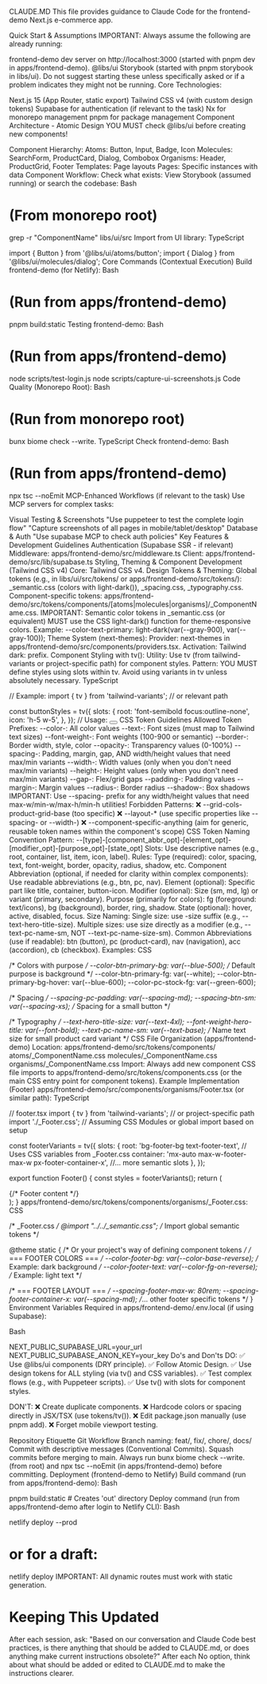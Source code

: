 CLAUDE.MD
This file provides guidance to Claude Code for the frontend-demo Next.js e-commerce app.

Quick Start & Assumptions
IMPORTANT: Always assume the following are already running:

frontend-demo dev server on http://localhost:3000 (started with pnpm dev in apps/frontend-demo).
@libs/ui Storybook (started with pnpm storybook in libs/ui). Do not suggest starting these unless specifically asked or if a problem indicates they might not be running.
Core Technologies:

Next.js 15 (App Router, static export)
Tailwind CSS v4 (with custom design tokens)
Supabase for authentication (if relevant to the task)
Nx for monorepo management
pnpm for package management
Component Architecture - Atomic Design
YOU MUST check @libs/ui before creating new components!

Component Hierarchy:
Atoms: Button, Input, Badge, Icon
Molecules: SearchForm, ProductCard, Dialog, Combobox
Organisms: Header, ProductGrid, Footer
Templates: Page layouts
Pages: Specific instances with data
Component Workflow:
Check what exists: View Storybook (assumed running) or search the codebase:
Bash

# (From monorepo root)
grep -r "ComponentName" libs/ui/src
Import from UI library:
TypeScript

import { Button } from '@libs/ui/atoms/button';
import { Dialog } from '@libs/ui/molecules/dialog';
Core Commands (Contextual Execution)
Build frontend-demo (for Netlify):
Bash

# (Run from apps/frontend-demo)
pnpm build:static
Testing frontend-demo:
Bash

# (Run from apps/frontend-demo)
node scripts/test-login.js
node scripts/capture-ui-screenshots.js
Code Quality (Monorepo Root):
Bash

# (Run from monorepo root)
bunx biome check --write.
TypeScript Check frontend-demo:
Bash

# (Run from apps/frontend-demo)
npx tsc --noEmit
MCP-Enhanced Workflows (if relevant to the task)
Use MCP servers for complex tasks:

Visual Testing & Screenshots
"Use puppeteer to test the complete login flow"
"Capture screenshots of all pages in mobile/tablet/desktop"
Database & Auth
"Use supabase MCP to check auth policies"
Key Features & Development Guidelines
Authentication (Supabase SSR - if relevant)
Middleware: apps/frontend-demo/src/middleware.ts
Client: apps/frontend-demo/src/lib/supabase.ts
Styling, Theming & Component Development (Tailwind CSS v4)
Core: Tailwind CSS v4.
Design Tokens & Theming:
Global tokens (e.g., in libs/ui/src/tokens/ or apps/frontend-demo/src/tokens/): _semantic.css (colors with light-dark()), _spacing.css, _typography.css.
Component-specific tokens: apps/frontend-demo/src/tokens/components/[atoms|molecules|organisms]/_ComponentName.css.
IMPORTANT: Semantic color tokens in _semantic.css (or equivalent) MUST use the CSS light-dark() function for theme-responsive colors. Example: --color-text-primary: light-dark(var(--gray-900), var(--gray-100));
Theme System (next-themes):
Provider: next-themes in apps/frontend-demo/src/components/providers.tsx.
Activation: Tailwind dark: prefix.
Component Styling with tv():
Utility: Use tv (from tailwind-variants or project-specific path) for component styles.
Pattern: YOU MUST define styles using slots within tv. Avoid using variants in tv unless absolutely necessary.
TypeScript

// Example:
import { tv } from 'tailwind-variants'; // or relevant path

const buttonStyles = tv({
  slots: {
    root: 'font-semibold focus:outline-none',
    icon: 'h-5 w-5',
  },
});
// Usage: <button className={buttonStyles().root()}> <Icon className={buttonStyles().icon()} /> </button>
CSS Token Guidelines
Allowed Token Prefixes:
--color-: All color values
--text-: Font sizes (must map to Tailwind text sizes)
--font-weight-: Font weights (100-900 or semantic)
--border-: Border width, style, color
--opacity-: Transparency values (0-100%)
--spacing-: Padding, margin, gap, AND width/height values that need max/min variants
--width-: Width values (only when you don't need max/min variants)
--height-: Height values (only when you don't need max/min variants)
--gap-: Flex/grid gaps
--padding-: Padding values
--margin-: Margin values
--radius-: Border radius
--shadow-: Box shadows
IMPORTANT: Use --spacing- prefix for any width/height values that need max-w/min-w/max-h/min-h utilities!
Forbidden Patterns:
❌ --grid-cols-product-grid-base (too specific)
❌ --layout-* (use specific properties like --spacing- or --width-)
❌ --component-specific-anything (aim for generic, reusable token names within the component's scope)
CSS Token Naming Convention
Pattern: --[type]-[component_abbr_opt]-[element_opt]-[modifier_opt]-[purpose_opt]-[state_opt]
Slots: Use descriptive names (e.g., root, container, list, item, icon, label).
Rules:
Type (required): color, spacing, text, font-weight, border, opacity, radius, shadow, etc.
Component Abbreviation (optional, if needed for clarity within complex components): Use readable abbreviations (e.g., btn, pc, nav).
Element (optional): Specific part like title, container, button-icon.
Modifier (optional): Size (sm, md, lg) or variant (primary, secondary).
Purpose (primarily for colors): fg (foreground: text/icons), bg (background), border, ring, shadow.
State (optional): hover, active, disabled, focus.
Size Naming:
Single size: use -size suffix (e.g., --text-hero-title-size).
Multiple sizes: use size directly as a modifier (e.g., --text-pc-name-sm, NOT --text-pc-name-size-sm).
Common Abbreviations (use if readable): btn (button), pc (product-card), nav (navigation), acc (accordion), cb (checkbox).
Examples:
CSS

/* Colors with purpose */
--color-btn-primary-bg: var(--blue-500); /* Default purpose is background */
--color-btn-primary-fg: var(--white);
--color-btn-primary-bg-hover: var(--blue-600);
--color-pc-stock-fg: var(--green-600);

/* Spacing */
--spacing-pc-padding: var(--spacing-md);
--spacing-btn-sm: var(--spacing-xs); /* Spacing for a small button */

/* Typography */
--text-hero-title-size: var(--text-4xl);
--font-weight-hero-title: var(--font-bold);
--text-pc-name-sm: var(--text-base); /* Name text size for small product card variant */
CSS File Organization (apps/frontend-demo)
Location: apps/frontend-demo/src/tokens/components/
atoms/_ComponentName.css
molecules/_ComponentName.css
organisms/_ComponentName.css
Import: Always add new component CSS file imports to apps/frontend-demo/src/tokens/components.css (or the main CSS entry point for component tokens).
Example Implementation (Footer)
apps/frontend-demo/src/components/organisms/Footer.tsx (or similar path):
TypeScript

// footer.tsx
import { tv } from 'tailwind-variants'; // or project-specific path
import './_Footer.css'; // Assuming CSS Modules or global import based on setup

const footerVariants = tv({
  slots: {
    root: 'bg-footer-bg text-footer-text', // Uses CSS variables from _Footer.css
    container: 'mx-auto max-w-footer-max-w px-footer-container-x',
    //... more semantic slots
  },
});

export function Footer() {
  const styles = footerVariants();
  return (
    <footer className={styles.root()}>
      <div className={styles.container()}>
        {/* Footer content */}
      </div>
    </footer>
  );
}
apps/frontend-demo/src/tokens/components/organisms/_Footer.css:
CSS

/* _Footer.css */
@import "../../_semantic.css"; /* Import global semantic tokens */

@theme static { /* Or your project's way of defining component tokens */
  /* === FOOTER COLORS === */
  --color-footer-bg: var(--color-base-reverse); /* Example: dark background */
  --color-footer-text: var(--color-fg-on-reverse); /* Example: light text */

  /* === FOOTER LAYOUT === */
  --spacing-footer-max-w: 80rem;
  --spacing-footer-container-x: var(--spacing-md);
  /*... other footer specific tokens */
}
Environment Variables
Required in apps/frontend-demo/.env.local (if using Supabase):

Bash

NEXT_PUBLIC_SUPABASE_URL=your_url
NEXT_PUBLIC_SUPABASE_ANON_KEY=your_key
Do's and Don'ts
DO:
✅ Use @libs/ui components (DRY principle).
✅ Follow Atomic Design.
✅ Use design tokens for ALL styling (via tv() and CSS variables).
✅ Test complex flows (e.g., with Puppeteer scripts).
✅ Use tv() with slots for component styles.

DON'T:
❌ Create duplicate components.
❌ Hardcode colors or spacing directly in JSX/TSX (use tokens/tv()).
❌ Edit package.json manually (use pnpm add).
❌ Forget mobile viewport testing.

Repository Etiquette
Git Workflow
Branch naming: feat/, fix/, chore/, docs/
Commit with descriptive messages (Conventional Commits).
Squash commits before merging to main.
Always run bunx biome check --write. (from root) and npx tsc --noEmit (in apps/frontend-demo) before committing.
Deployment (frontend-demo to Netlify)
Build command (run from apps/frontend-demo):
Bash

pnpm build:static # Creates 'out' directory
Deploy command (run from apps/frontend-demo after login to Netlify CLI):
Bash

netlify deploy --prod
# or for a draft:
netlify deploy
IMPORTANT: All dynamic routes must work with static generation.

# Keeping This Updated
After each session, ask:
"Based on our conversation and Claude Code best practices, is there anything that should be added to CLAUDE.md, or does anything make current instructions obsolete?"
After each No option, think about what should be added or edited to CLAUDE.md to make the instructions clearer.
